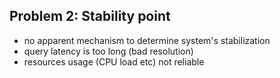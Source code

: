 ## Problem 2: Stability point

*   no apparent mechanism to determine system's stabilization
*   query latency is too long (bad resolution)
*   resources usage (CPU load etc) not reliable